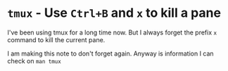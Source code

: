 # `tmux` - Use `Ctrl+B` and `x` to kill a pane

I've been using tmux for a long time now. But I always forget the prefix `x` command to kill the current pane.

I am making this note to don't forget again. Anyway is information I can check on `man tmux`


